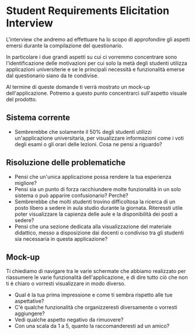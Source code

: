 # Student Requirements Elicitation Interview

L'interview che andremo ad effettuare ha lo scopo di approfondire gli aspetti emersi durante la compilazione del questionario.

In particolare i due grandi aspetti su cui ci vorremmo concentrare sono l'identificazione delle motivazioni per cui solo la metà degli studenti utilizza applicazioni universiterie e se le principali necessità e funzionalità emerse dal questionario siano da te condivise.

Al termine di queste domande ti verrà mostrato un mock-up dell'applicazione. Potremo a questo punto concentrarci sull'aspetto visuale del prodotto.

## Sistema corrente

- Sembrerebbe che solamente il 50% degli studenti utilizzi un'applicazione universitaria, per visualizzare informazioni come i voti degli esami o gli orari delle lezioni. Cosa ne pensi a riguardo?

## Risoluzione delle problematiche

- Pensi che un'unica applicazione possa rendere la tua esperienza migliore?
- Pensi sia un punto di forza racchiundere molte funzionalità in un solo sistema o può apparire confusionario? Perchè?
- Sembrerebbe che molti studenti trovino difficoltosa la ricerca di un posto libero a sedere in aula studio durante la giornata. Riteressti utile poter visualizzare la capienza delle aule e la disponibilità dei posti a sedere?
- Pensi che una sezione dedicata alla visualizzazione del materiale didattico, messo a disposizione dai docenti o condiviso tra gli studenti sia necessaria in questa applicazione?

## Mock-up

Ti chiediamo di navigare tra le varie schermate che abbiamo realizzato per riassumere le varie funzionalità dell'applicazione, e di dire tutto ciò che non ti è chiaro o vorresti visualizzare in modo diverso.

- Qual è la tua prima impressione e come ti sembra rispetto alle tue aspettative?
- C'è qualche funzionalità che organizzeresti diversamente o vorresti aggiungere?
- Vedi qualche aspetto negativo da rimuovere?
- Con una scala da 1 a 5, quanto la raccomanderesti ad un amico?

